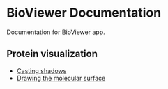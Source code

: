# BioViewer Documentation
Documentation for BioViewer app.

## Protein visualization
- [Casting shadows](ProteinVisualization/HardShadows.md)
- [Drawing the molecular surface](ProteinVisualization/MolecularSurface.md)

